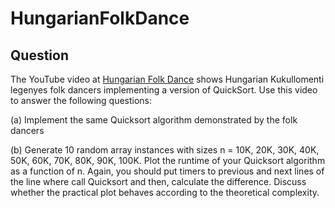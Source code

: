 # HungarianFolkDance
## Question
The YouTube video at [Hungarian Folk Dance](https://www.youtube.com/watch?v=ywWBy6J5gz8) shows Hungarian Kukullomenti legenyes folk dancers implementing a version of QuickSort. Use this video to answer the following questions:

(a) Implement the same Quicksort algorithm demonstrated by the folk dancers

(b) Generate 10 random array instances with sizes n = 10K, 20K, 30K, 40K, 50K, 60K, 70K, 80K, 90K, 100K. Plot the runtime of your Quicksort algorithm as a function of n. Again, you should put timers to previous and next lines of the line where call Quicksort and then, calculate the difference. Discuss whether the practical plot behaves according to the theoretical complexity.
